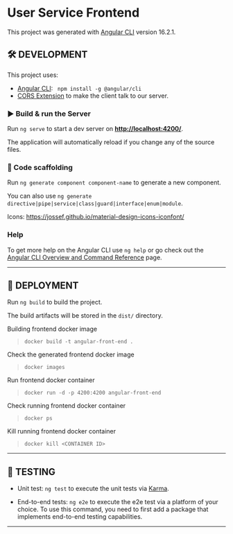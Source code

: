 # User Service Frontend

This project was generated with [Angular CLI](https://github.com/angular/angular-cli) version 16.2.1.

## 🛠️ **DEVELOPMENT**
This project uses:
- [Angular CLI](https://angular.io/guide/setup-local): ` npm install -g @angular/cli`
- [CORS Extension](https://chromewebstore.google.com/detail/allow-cors-origin/igomecoafaibkpelmljakiklmgdajojk) to make the client talk to our server.

### ▶️ Build & run the Server
Run `ng serve` to start a dev server on [**http://localhost:4200/**](http://localhost:4200/). 

The application will automatically reload if you change any of the source files.

### 📝 Code scaffolding
Run `ng generate component component-name` to generate a new component. 

You can also use `ng generate directive|pipe|service|class|guard|interface|enum|module`.

Icons: https://jossef.github.io/material-design-icons-iconfont/

###  Help
To get more help on the Angular CLI use `ng help` or go check out the [Angular CLI Overview and Command Reference](https://angular.io/cli) page.

-----

## 🚀 **DEPLOYMENT**
Run `ng build` to build the project.

The build artifacts will be stored in the `dist/` directory.

Building frontend docker image
> `docker build -t angular-front-end .`

Check the generated frontend docker image
> `docker images`

 Run frontend docker container
>  `docker run -d -p 4200:4200 angular-front-end`

Check running frontend docker container
> `docker ps` 

Kill running frontend docker container
> `docker kill <CONTAINER ID>` 

----

## 🔎 **TESTING**
-  Unit test: `ng test` to execute the unit tests via [Karma](https://karma-runner.github.io).
  
-  End-to-end tests: `ng e2e` to execute the e2e test via a platform of your choice. To use this command, you need to first add a package that implements end-to-end testing capabilities.

---
